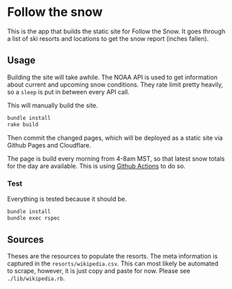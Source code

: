 # Follow the snow

This is the app that builds the static site for Follow the Snow.
It goes through a list of ski resorts and locations to get the snow report (inches fallen).

## Usage

Building the site will take awhile.
The NOAA API is used to get information about current and upcoming snow conditions.
They rate limit pretty heavily, so a `sleep` is put in between every API call.

This will manually build the site.

```bash
bundle install
rake build
```

Then commit the changed pages, which will be deployed as a static site via Github Pages and Cloudflare.

The page is build every morning from 4-8am MST, so that latest snow totals for the day are available.
This is using [Github Actions](https://github.com/jtarchie/followthesnow/blob/main/.github/workflows/build.yml) to do so.

### Test

Everything is tested because it should be.

```bash
bundle install
bundle exec rspec
```

## Sources

Theses are the resources to populate the resorts.
The meta information is captured in the `resorts/wikipedia.csv`.
This can most likely be automated to scrape, however, it is just copy and paste for now. Please see `./lib/wikipedia.rb`.
